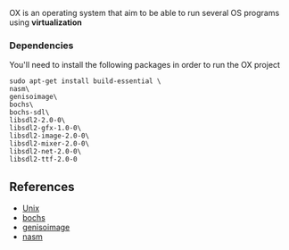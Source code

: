 OX is an operating system that aim to be able to run several OS programs using **virtualization**

### Dependencies
You'll need to install the following packages in order to run the OX project 
```
sudo apt-get install build-essential \
nasm\
genisoimage\
bochs\
bochs-sdl\
libsdl2-2.0-0\
libsdl2-gfx-1.0-0\
libsdl2-image-2.0-0\
libsdl2-mixer-2.0-0\
libsdl2-net-2.0-0\
libsdl2-ttf-2.0-0
```
## References
- [Unix](https://fr.wikipedia.org/wiki/Unix)
- [bochs](http://bochs.sourceforge.net/)
- [genisoimage](https://wiki.debian.org/fr/genisoimage)
- [nasm](https://www.nasm.us/)
